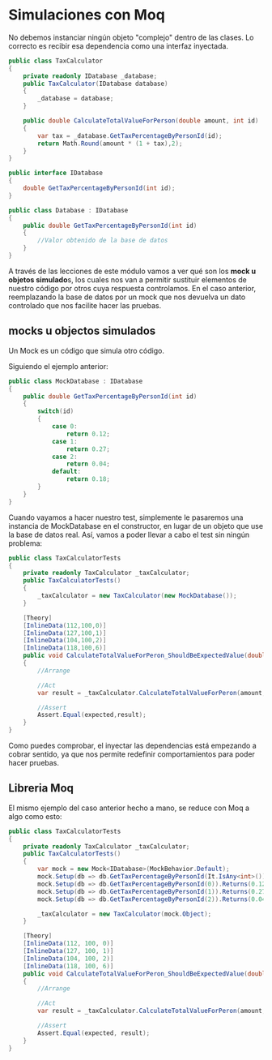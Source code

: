 # Simulaciones con Moq

No debemos instanciar ningún objeto "complejo" dentro de las clases. Lo correcto es recibir esa dependencia como una interfaz inyectada.

```cs
public class TaxCalculator
{
    private readonly IDatabase _database;
    public TaxCalculator(IDatabase database)
    {
        _database = database;
    }

    public double CalculateTotalValueForPerson(double amount, int id)
    {
        var tax = _database.GetTaxPercentageByPersonId(id);
        return Math.Round(amount * (1 + tax),2);
    }
}

public interface IDatabase
{
    double GetTaxPercentageByPersonId(int id);
}

public class Database : IDatabase
{
    public double GetTaxPercentageByPersonId(int id)
    {
        //Valor obtenido de la base de datos
    }
}
```

A través de las lecciones de este módulo vamos a ver qué son los **mock u objetos simulado**s, los cuales nos van a permitir sustituir elementos de nuestro código por otros cuya respuesta controlamos. En el caso anterior, reemplazando la base de datos por un mock que nos devuelva un dato controlado que nos facilite hacer las pruebas.

## mocks u objectos simulados

Un Mock es un código que simula otro código.

Siguiendo el ejemplo anterior:

```cs
public class MockDatabase : IDatabase
{
    public double GetTaxPercentageByPersonId(int id)
    {
        switch(id)
        {
            case 0:
                return 0.12;
            case 1:
                return 0.27;
            case 2:
                return 0.04;
            default:
                return 0.18;
        }
    }
}
```

Cuando vayamos a hacer nuestro test, simplemente le pasaremos una instancia de MockDatabase en el constructor, en lugar de un objeto que use la base de datos real. Así, vamos a poder llevar a cabo el test sin ningún problema:

```cs
public class TaxCalculatorTests
{
    private readonly TaxCalculator _taxCalculator;
    public TaxCalculatorTests()
    {
        _taxCalculator = new TaxCalculator(new MockDatabase());
    }

    [Theory]
    [InlineData(112,100,0)]
    [InlineData(127,100,1)]
    [InlineData(104,100,2)]
    [InlineData(118,100,6)]
    public void CalculateTotalValueForPeron_ShouldBeExpectedValue(double expected, double amount, int personId)
    {
        //Arrange

        //Act
        var result = _taxCalculator.CalculateTotalValueForPeron(amount, personId);

        //Assert
        Assert.Equal(expected,result);
    }
}
```

Como puedes comprobar, el inyectar las dependencias está empezando a cobrar sentido, ya que nos permite redefinir comportamientos para poder hacer pruebas.

## Libreria Moq

El mismo ejemplo del caso anterior hecho a mano, se reduce con Moq a algo como esto:

```cs
public class TaxCalculatorTests
{
    private readonly TaxCalculator _taxCalculator;
    public TaxCalculatorTests()
    {
        var mock = new Mock<IDatabase>(MockBehavior.Default);
        mock.Setup(db => db.GetTaxPercentageByPersonId(It.IsAny<int>())).Returns(0.18);
        mock.Setup(db => db.GetTaxPercentageByPersonId(0)).Returns(0.12);
        mock.Setup(db => db.GetTaxPercentageByPersonId(1)).Returns(0.27);
        mock.Setup(db => db.GetTaxPercentageByPersonId(2)).Returns(0.04);

        _taxCalculator = new TaxCalculator(mock.Object);
    }

    [Theory]
    [InlineData(112, 100, 0)]
    [InlineData(127, 100, 1)]
    [InlineData(104, 100, 2)]
    [InlineData(118, 100, 6)]
    public void CalculateTotalValueForPeron_ShouldBeExpectedValue(double expected, double amount, int personId)
    {
        //Arrange

        //Act
        var result = _taxCalculator.CalculateTotalValueForPeron(amount, personId);

        //Assert
        Assert.Equal(expected, result);
    }
}

```